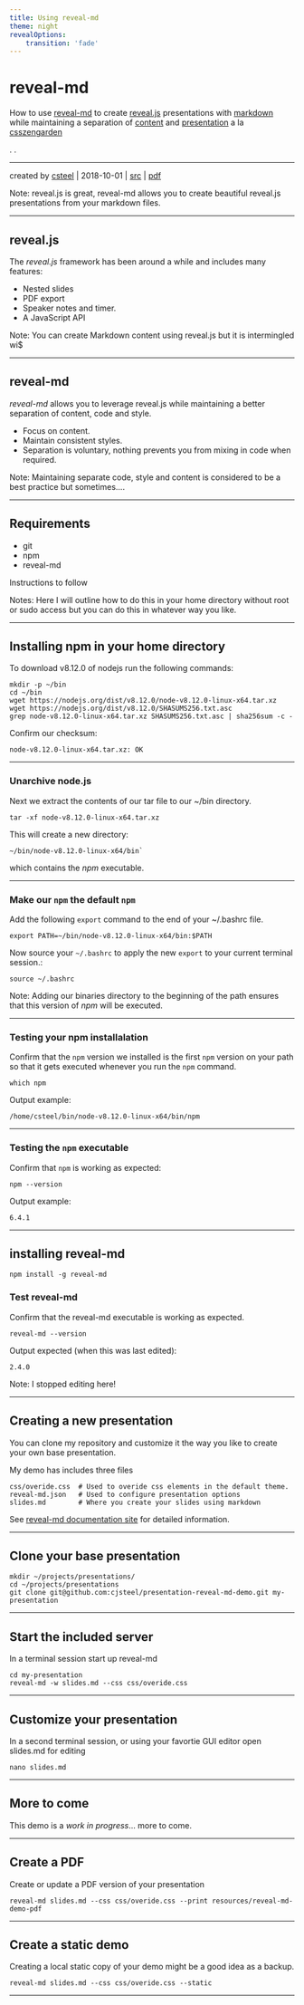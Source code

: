```yaml
---
title: Using reveal-md
theme: night
revealOptions:
    transition: 'fade'
---
```

# reveal-md

How to use [reveal-md][1] to create [reveal.js][2] presentations with [markdown][3] while maintaining a separation of [content][6] and [presentation][7] a la [csszengarden][8]

.
.

----------------------------------
created by [csteel](https://github.com/csteel) | 2018-10-01 | [src][4] | [pdf][5]


[1]: https://github.com/webpro/reveal-md
[2]: http://lab.hakim.se/reveal-js/
[3]: https://daringfireball.net/projects/markdown/
[4]: https://github.com/cjsteel/presentation-reveal-md-demo
[5]: https://github.com/cjsteel/presentation-reveal-md-demo/blob/master/resources/reveal-md-demo.pdf
[6]: https://alistapart.com/article/separationdilemma
[7]: https://en.wikipedia.org/wiki/Separation_of_content_and_presentation
[8]: http://www.csszengarden.com


Note:  reveal.js is great, reveal-md allows you to create beautiful reveal.js presentations from your markdown files.

----

## reveal.js

The *reveal.js* framework has been around a while and includes many features:

* Nested slides
* PDF export
* Speaker notes and timer.
* A JavaScript API

Note: You can create Markdown content using reveal.js but it is intermingled wi$

----

## reveal-md

*reveal-md* allows you to leverage reveal.js while maintaining a better separation of content, code and style.

* Focus on content.
* Maintain consistent styles.
* Separation is voluntary, nothing prevents you from mixing in code when required.

Note: Maintaining separate code, style and content is considered to be a best practice but sometimes....

----

## Requirements

* git
* npm
* reveal-md

Instructions to follow

Notes: Here I will outline how to do this in your home directory without root or sudo access but you can do this in whatever way you like.

----

## Installing npm in your home directory

To download v8.12.0 of nodejs run the following commands:

```shell
mkdir -p ~/bin
cd ~/bin
wget https://nodejs.org/dist/v8.12.0/node-v8.12.0-linux-x64.tar.xz
wget https://nodejs.org/dist/v8.12.0/SHASUMS256.txt.asc
grep node-v8.12.0-linux-x64.tar.xz SHASUMS256.txt.asc | sha256sum -c -
```

Confirm our checksum:

```shell
node-v8.12.0-linux-x64.tar.xz: OK
```

----

### Unarchive node.js

Next we extract the contents of our tar file to our ~/bin directory.

```shell
tar -xf node-v8.12.0-linux-x64.tar.xz
```

This will create a new directory:

```shell
~/bin/node-v8.12.0-linux-x64/bin`
```

which contains the *npm* executable.

----

### Make our `npm` the default `npm`

Add the following `export` command to the end of your ~/.bashrc file.

```shell
export PATH=~/bin/node-v8.12.0-linux-x64/bin:$PATH
```

Now source your `~/.bashrc` to apply the new `export` to your current terminal session.:

```shell
source ~/.bashrc
```

Note: Adding our binaries directory to the beginning of the path ensures that this version of *npm* will be executed.

----

### Testing your npm installalation

Confirm that the `npm` version we installed is the first `npm` version on your path so that it gets executed whenever  you run the `npm` command.

```shell
which npm
```

Output example:

```shell
/home/csteel/bin/node-v8.12.0-linux-x64/bin/npm
```

----

### Testing the `npm` executable
Confirm that `npm` is working as expected:

```shell
npm --version
```

Output example:

```shell
6.4.1
```

----

## installing reveal-md

```shell
npm install -g reveal-md
```

### Test reveal-md

Confirm that the reveal-md executable is working as expected.

```shell
reveal-md --version
```

Output expected (when this was last edited):

```shell
2.4.0
```

Note: I stopped editing here! 

---

## Creating a new presentation

You can clone my repository and customize it the way you like to create your own base presentation.

My demo has includes three files

```shell
css/overide.css  # Used to overide css elements in the default theme.
reveal-md.json   # Used to configure presentation options
slides.md        # Where you create your slides using markdown
```

See [reveal-md documentation site][1] for detailed information.

[1]: http://webpro.github.io/reveal-md/

----

## Clone your base presentation

```shell
mkdir ~/projects/presentations/
cd ~/projects/presentations
git clone git@github.com:cjsteel/presentation-reveal-md-demo.git my-presentation
```

----

## Start the included server

In a terminal session start up reveal-md

```shell
cd my-presentation
reveal-md -w slides.md --css css/overide.css
```

---

## Customize your presentation

In a second terminal session, or using your favortie GUI editor open slides.md for editing

```shell
nano slides.md
```

----

## More to come

This demo is a *work in progress*... more to come.

----

## Create a PDF

Create or update a PDF version of your presentation

```shell
reveal-md slides.md --css css/overide.css --print resources/reveal-md-demo-pdf
```

----

## Create a static demo

Creating a local static copy of your demo might be a good idea as a backup.

```shell
reveal-md slides.md --css css/overide.css --static
```

----
